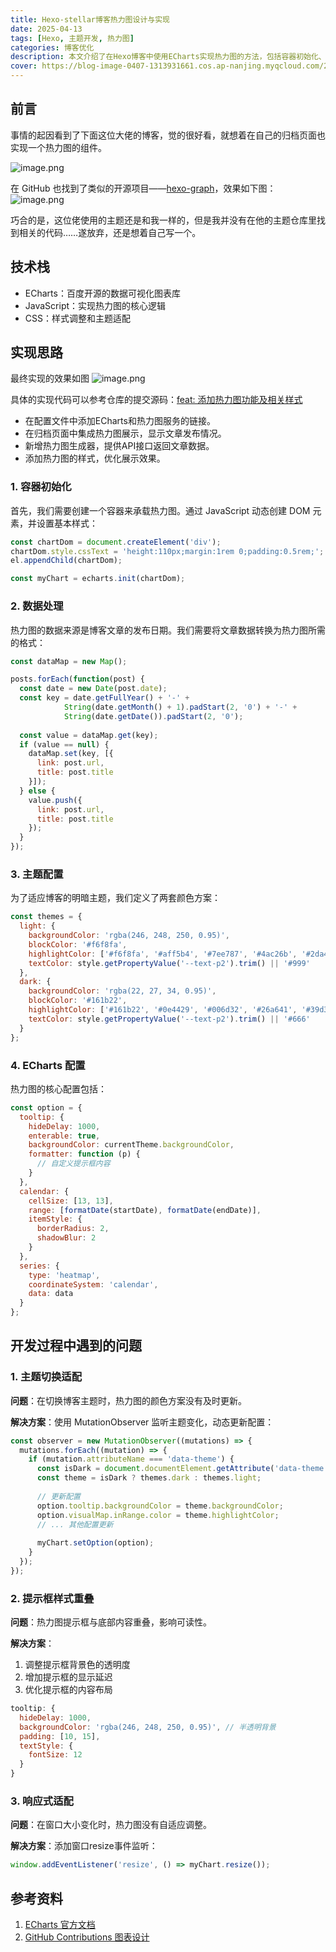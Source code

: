 ```yaml
---
title: Hexo-stellar博客热力图设计与实现
date: 2025-04-13
tags: [Hexo, 主题开发, 热力图]
categories: 博客优化
description: 本文介绍了在Hexo博客中使用ECharts实现热力图的方法，包括容器初始化、数据处理、主题配置和ECharts配置。解决了主题切换适配、提示框样式重叠和响应式适配问题，并提供了性能、交互和样式优化建议，增强了博客的丰富性和个性化。
cover: https://blog-image-0407-1313931661.cos.ap-nanjing.myqcloud.com/20250413140902265.png?imageSlim
---
```


## 前言

事情的起因看到了下面这位大佬的博客，觉的很好看，就想着在自己的归档页面也实现一个热力图的组件。

![image.png](https://blog-image-0407-1313931661.cos.ap-nanjing.myqcloud.com/20250412230613464.png?imageSlim)

在 GitHub 也找到了类似的开源项目——[hexo-graph](https://github.com/codepzj/hexo-graph)，效果如下图：
![image.png](https://blog-image-0407-1313931661.cos.ap-nanjing.myqcloud.com/20250412230932965.png?imageSlim)

巧合的是，这位佬使用的主题还是和我一样的，但是我并没有在他的主题仓库里找到相关的代码……遂放弃，还是想着自己写一个。

## 技术栈

- ECharts：百度开源的数据可视化图表库
- JavaScript：实现热力图的核心逻辑
- CSS：样式调整和主题适配

## 实现思路

最终实现的效果如图
![image.png](https://blog-image-0407-1313931661.cos.ap-nanjing.myqcloud.com/20250413140902265.png?imageSlim)


具体的实现代码可以参考仓库的提交源码：[feat: 添加热力图功能及相关样式](https://github.com/FengEternity/stellar/commit/2a478f22bdf7b93d5a0c2561a41c080ec0d17905)

- 在配置文件中添加ECharts和热力图服务的链接。 
- 在归档页面中集成热力图展示，显示文章发布情况。 
- 新增热力图生成器，提供API接口返回文章数据。 
- 添加热力图的样式，优化展示效果。

### 1. 容器初始化

首先，我们需要创建一个容器来承载热力图。通过 JavaScript 动态创建 DOM 元素，并设置基本样式：

```javascript
const chartDom = document.createElement('div');
chartDom.style.cssText = 'height:110px;margin:1rem 0;padding:0.5rem;';
el.appendChild(chartDom);

const myChart = echarts.init(chartDom);
```

### 2. 数据处理

热力图的数据来源是博客文章的发布日期。我们需要将文章数据转换为热力图所需的格式：

```javascript
const dataMap = new Map();

posts.forEach(function(post) {
  const date = new Date(post.date);
  const key = date.getFullYear() + '-' + 
            String(date.getMonth() + 1).padStart(2, '0') + '-' + 
            String(date.getDate()).padStart(2, '0');
            
  const value = dataMap.get(key);
  if (value == null) {
    dataMap.set(key, [{
      link: post.url,
      title: post.title
    }]);
  } else {
    value.push({
      link: post.url,
      title: post.title
    });
  }
});
```

### 3. 主题配置

为了适应博客的明暗主题，我们定义了两套颜色方案：

```javascript
const themes = {
  light: {
    backgroundColor: 'rgba(246, 248, 250, 0.95)',
    blockColor: '#f6f8fa',
    highlightColor: ['#f6f8fa', '#aff5b4', '#7ee787', '#4ac26b', '#2da44e'],
    textColor: style.getPropertyValue('--text-p2').trim() || '#999'
  },
  dark: {
    backgroundColor: 'rgba(22, 27, 34, 0.95)',
    blockColor: '#161b22',
    highlightColor: ['#161b22', '#0e4429', '#006d32', '#26a641', '#39d353'],
    textColor: style.getPropertyValue('--text-p2').trim() || '#666'
  }
};
```

### 4. ECharts 配置

热力图的核心配置包括：

```javascript
const option = {
  tooltip: {
    hideDelay: 1000,
    enterable: true,
    backgroundColor: currentTheme.backgroundColor,
    formatter: function (p) {
      // 自定义提示框内容
    }
  },
  calendar: {
    cellSize: [13, 13],
    range: [formatDate(startDate), formatDate(endDate)],
    itemStyle: {
      borderRadius: 2,
      shadowBlur: 2
    }
  },
  series: {
    type: 'heatmap',
    coordinateSystem: 'calendar',
    data: data
  }
};
```

## 开发过程中遇到的问题

### 1. 主题切换适配

**问题**：在切换博客主题时，热力图的颜色方案没有及时更新。

**解决方案**：使用 MutationObserver 监听主题变化，动态更新配置：

```javascript
const observer = new MutationObserver((mutations) => {
  mutations.forEach((mutation) => {
    if (mutation.attributeName === 'data-theme') {
      const isDark = document.documentElement.getAttribute('data-theme') === 'dark';
      const theme = isDark ? themes.dark : themes.light;
      
      // 更新配置
      option.tooltip.backgroundColor = theme.backgroundColor;
      option.visualMap.inRange.color = theme.highlightColor;
      // ... 其他配置更新
      
      myChart.setOption(option);
    }
  });
});
```

### 2. 提示框样式重叠

**问题**：热力图提示框与底部内容重叠，影响可读性。

**解决方案**：
1. 调整提示框背景色的透明度
2. 增加提示框的显示延迟
3. 优化提示框的内容布局

```javascript
tooltip: {
  hideDelay: 1000,
  backgroundColor: 'rgba(246, 248, 250, 0.95)', // 半透明背景
  padding: [10, 15],
  textStyle: {
    fontSize: 12
  }
}
```

### 3. 响应式适配

**问题**：在窗口大小变化时，热力图没有自适应调整。

**解决方案**：添加窗口resize事件监听：

```javascript
window.addEventListener('resize', () => myChart.resize());
```

## 参考资料

1. [ECharts 官方文档](https://echarts.apache.org/zh/index.html)
2. [GitHub Contributions 图表设计](https://docs.github.com/en/account-and-profile/setting-up-and-managing-your-github-profile/managing-contribution-settings-on-your-profile/viewing-contributions-on-your-profile) 